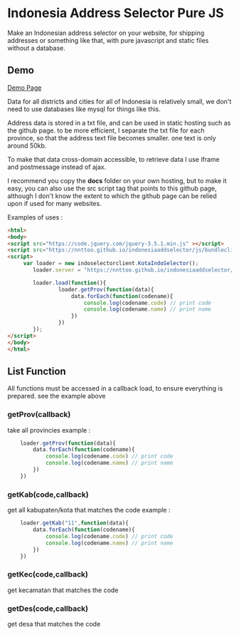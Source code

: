 # Indonesia Address Selector Pure JS #

Make an Indonesian address selector on your website, for shipping addresses or something like that, with pure javascript and static files without a database.

## Demo
[Demo Page](https://nnttoo.github.io/indonesiaaddselector/)


Data for all districts and cities for all of Indonesia is relatively small, we don't need to use databases like mysql for things like this.

Address data is stored in a txt file, and can be used in static hosting such as the github page. to be more efficient, I separate the txt file for each province, so that the address text file becomes smaller. one text is only around 50kb.

To make that data cross-domain accessible, to retrieve data I use iframe and postmessage instead of ajax.

I recommend you copy the **docs** folder on your own hosting, but to make it easy, you can also use the src script tag that points to this github page, although I don't know the extent to which the github page can be relied upon if used for many websites.


Examples of uses :
```html
<html>
<body>
<script src="https://code.jquery.com/jquery-3.5.1.min.js" ></script>
<script src="https://nnttoo.github.io/indonesiaaddselector/js/bundleclient.js"></script>
<script>
     var loader = new indoselectorclient.KotaIndoSelector();
        loader.server = "https://nnttoo.github.io/indonesiaaddselector/loader.html" 

        loader.load(function(){    
                loader.getProv(function(data){
                    data.forEach(function(codename){
                        console.log(codename.code) // print code
                        console.log(codename.name) // print name
                    })
                })
        });
</script>
</body> 
</html>
```

## List Function
All functions must be accessed in a callback load, to ensure everything is prepared. see the example above

### getProv(callback)
take all provincies
example : 
```js
    loader.getProv(function(data){
        data.forEach(function(codename){
            console.log(codename.code) // print code
            console.log(codename.name) // print name
        })
    })
```

### getKab(code,callback) 
get all kabupaten/kota that matches the code
example : 
```js
    loader.getKab("11",function(data){
        data.forEach(function(codename){
            console.log(codename.code) // print code
            console.log(codename.name) // print name
        })
    })
```

### getKec(code,callback) 
get kecamatan that matches the code

### getDes(code,callback)
get desa that matches the code

 